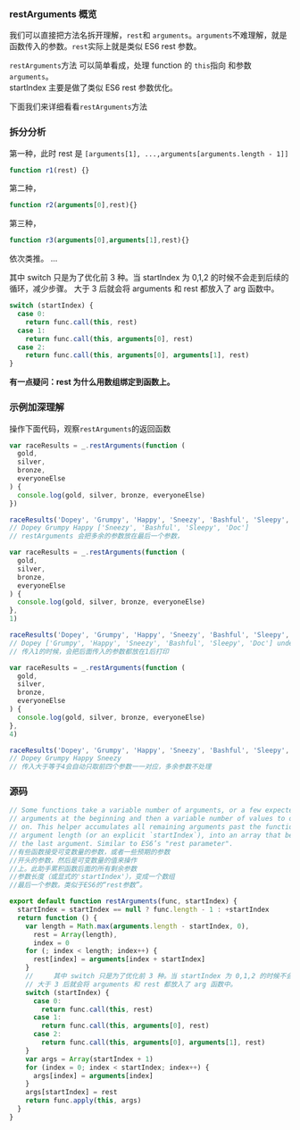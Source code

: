 ### restArguments 概览

我们可以直接把方法名拆开理解，`rest`和 `arguments`。`arguments`不难理解，就是函数传入的参数。`rest`实际上就是类似 ES6 rest 参数。

`restArguments`方法 可以简单看成，处理 function 的 `this`指向 和参数 `arguments`。  
startIndex 主要是做了类似 ES6 rest 参数优化。

下面我们来详细看看`restArguments`方法

### 拆分分析

第一种，此时 rest 是 `[arguments[1], ...,arguments[arguments.length - 1]]`

```javascript
function r1(rest) {}
```

第二种，

```javascript
function r2(arguments[0],rest){}
```

第三种，

```javascript
function r3(arguments[0],arguments[1],rest){}
```

依次类推。
...

其中 switch 只是为了优化前 3 种。当 startIndex 为 0,1,2 的时候不会走到后续的循环，减少步骤。
大于 3 后就会将 arguments 和 rest 都放入了 arg 函数中。

```javascript
switch (startIndex) {
  case 0:
    return func.call(this, rest)
  case 1:
    return func.call(this, arguments[0], rest)
  case 2:
    return func.call(this, arguments[0], arguments[1], rest)
}
```

**有一点疑问：rest 为什么用数组绑定到函数上。**

### 示例加深理解

操作下面代码，观察`restArguments`的返回函数

```javascript
var raceResults = _.restArguments(function (
  gold,
  silver,
  bronze,
  everyoneElse
) {
  console.log(gold, silver, bronze, everyoneElse)
})

raceResults('Dopey', 'Grumpy', 'Happy', 'Sneezy', 'Bashful', 'Sleepy', 'Doc')
// Dopey Grumpy Happy ['Sneezy', 'Bashful', 'Sleepy', 'Doc']
// restArguments 会把多余的参数放在最后一个参数，
```

```javascript
var raceResults = _.restArguments(function (
  gold,
  silver,
  bronze,
  everyoneElse
) {
  console.log(gold, silver, bronze, everyoneElse)
},
1)

raceResults('Dopey', 'Grumpy', 'Happy', 'Sneezy', 'Bashful', 'Sleepy', 'Doc')
// Dopey ['Grumpy', 'Happy', 'Sneezy', 'Bashful', 'Sleepy', 'Doc'] undefined undefined
// 传入1的时候，会把后面传入的参数都放在1后打印

var raceResults = _.restArguments(function (
  gold,
  silver,
  bronze,
  everyoneElse
) {
  console.log(gold, silver, bronze, everyoneElse)
},
4)

raceResults('Dopey', 'Grumpy', 'Happy', 'Sneezy', 'Bashful', 'Sleepy', 'Doc')
// Dopey Grumpy Happy Sneezy
// 传入大于等于4会自动只取前四个参数一一对应，多余参数不处理
```

### 源码

```javascript
// Some functions take a variable number of arguments, or a few expected
// arguments at the beginning and then a variable number of values to operate
// on. This helper accumulates all remaining arguments past the function’s
// argument length (or an explicit `startIndex`), into an array that becomes
// the last argument. Similar to ES6’s "rest parameter".
//有些函数接受可变数量的参数，或者一些预期的参数
//开头的参数，然后是可变数量的值来操作
//上。此助手累积函数后面的所有剩余参数
//参数长度（或显式的'startIndex'），变成一个数组
//最后一个参数。类似于ES6的“rest参数”。

export default function restArguments(func, startIndex) {
  startIndex = startIndex == null ? func.length - 1 : +startIndex
  return function () {
    var length = Math.max(arguments.length - startIndex, 0),
      rest = Array(length),
      index = 0
    for (; index < length; index++) {
      rest[index] = arguments[index + startIndex]
    }
    //     其中 switch 只是为了优化前 3 种。当 startIndex 为 0,1,2 的时候不会走到后续的循环，减少步骤。
    // 大于 3 后就会将 arguments 和 rest 都放入了 arg 函数中。
    switch (startIndex) {
      case 0:
        return func.call(this, rest)
      case 1:
        return func.call(this, arguments[0], rest)
      case 2:
        return func.call(this, arguments[0], arguments[1], rest)
    }
    var args = Array(startIndex + 1)
    for (index = 0; index < startIndex; index++) {
      args[index] = arguments[index]
    }
    args[startIndex] = rest
    return func.apply(this, args)
  }
}
```

